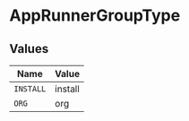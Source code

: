 # AppRunnerGroupType


## Values

| Name      | Value     |
| --------- | --------- |
| `INSTALL` | install   |
| `ORG`     | org       |